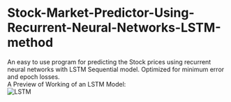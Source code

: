 # Stock-Market-Predictor-Using-Recurrent-Neural-Networks-LSTM-method
An easy to use program for predicting the Stock prices using recurrent neural networks with LSTM Sequential model. Optimized for minimum error and epoch losses.
</br>
A Preview of Working of an LSTM Model:
</br>
![LSTM](https://colah.github.io/posts/2015-08-Understanding-LSTMs/img/RNN-unrolled.png)
